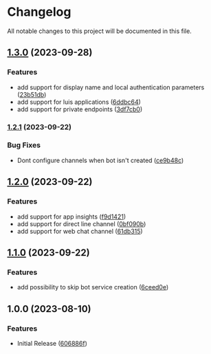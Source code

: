 # Changelog

All notable changes to this project will be documented in this file.

## [1.3.0](https://github.com/Redevaerk/terraform-azurerm-bot-service/compare/v1.2.1...v1.3.0) (2023-09-28)


### Features

* add support for display name and local authentication parameters ([23b51db](https://github.com/Redevaerk/terraform-azurerm-bot-service/commit/23b51db291637c9ae2058bcf57dc2f5ba8567300))
* add support for luis applications ([6ddbc64](https://github.com/Redevaerk/terraform-azurerm-bot-service/commit/6ddbc6409e4e148e7fe404b8c83a239595012c58))
* add support for private endpoints ([3df7cb0](https://github.com/Redevaerk/terraform-azurerm-bot-service/commit/3df7cb068716b75fc51d7623ef24e9de3476a96e))

### [1.2.1](https://github.com/Redevaerk/terraform-azurerm-bot-service/compare/v1.2.0...v1.2.1) (2023-09-22)


### Bug Fixes

* Dont configure channels when bot isn't created ([ce9b48c](https://github.com/Redevaerk/terraform-azurerm-bot-service/commit/ce9b48cb276fa37c64a9b95c39ffd9c6358e7e71))

## [1.2.0](https://github.com/Redevaerk/terraform-azurerm-bot-service/compare/v1.1.0...v1.2.0) (2023-09-22)


### Features

* add support for app insights ([f9d1421](https://github.com/Redevaerk/terraform-azurerm-bot-service/commit/f9d1421e6e04b93a807014484dae5ede728ec048))
* add support for direct line channel ([0bf090b](https://github.com/Redevaerk/terraform-azurerm-bot-service/commit/0bf090bfa9b693275cfb6bd6cc5e0c6449b9f971))
* add support for web chat channel ([61db315](https://github.com/Redevaerk/terraform-azurerm-bot-service/commit/61db315cfc812a1c523c3bbf872bed0e114da7e7))

## [1.1.0](https://github.com/Redevaerk/terraform-azurerm-bot-service/compare/v1.0.0...v1.1.0) (2023-09-22)


### Features

* add possibility to skip bot service creation ([6ceed0e](https://github.com/Redevaerk/terraform-azurerm-bot-service/commit/6ceed0ed736ff3926fc32aa35e8619f51727dbc0))

## 1.0.0 (2023-08-10)


### Features

* Initial Release ([606886f](https://github.com/Redevaerk/terraform-azurerm-bot-service/commit/606886ff467583960b5987f8a85fb5a19bb8f8e5))
